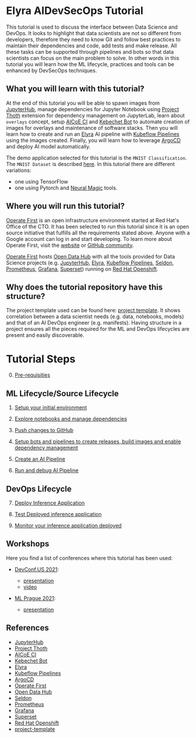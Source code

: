 
# Elyra AIDevSecOps Tutorial

This tutorial is used to discuss the interface between Data Science and DevOps. It looks to highlight that data scientists are not so different from developers, therefore they need to know Git and follow best practices to maintain their dependencies and code, add tests and make release. All these tasks can be supported through pipelines and bots so that data scientists can focus on the main problem to solve. In other words in this tutorial you will learn how the ML lifecycle, practices and tools can be enhanced by DevSecOps techniques.


## What you will learn with this tutorial?

At the end of this tutorial you will be able to spawn images from [JupyterHub][1], manage dependencies for Jupyter Notebook using [Project Thoth][2] extension for dependency management on JupyterLab, learn about `overlays` concept, setup [AICoE CI][3] and [Kebechet Bot][4] to automate creation of images for overlays and maintenance of software stacks. Then you will learn how to create and run an [Elyra][5] AI pipeline with [Kubeflow Pipelines][6] using the images created. Finally, you will learn how to leverage [ArgoCD][7] and deploy AI model automatically.

The demo application selected for this tutorial is the `MNIST Classification`. The `MNIST Dataset` is described [here](http://yann.lecun.com/exdb/mnist/).
In this tutorial there are different variations:

- one using TensorFlow
- one using Pytorch and [Neural Magic](https://neuralmagic.com/) tools.


## Where you will run this tutorial?

[Operate First][8] is an open infrastructure environment started at Red Hat's Office of the CTO. It has been selected to run this tutorial since it is an open source initiative that fulfills all the requirements stated above. Anyone with a Google account can log in and start developing. To learn more about Operate First, visit the [website](https://www.operate-first.cloud/) or [GitHub community](https://github.com/operate-first).

[Operate First][8] hosts [Open Data Hub][9] with all the tools provided for Data Science projects (e.g. [JupyterHub][1], [Elyra][5], [Kubeflow Pipelines][6], [Seldon][10], [Prometheus][11], [Grafana][12], [Superset][13]) running on [Red Hat Openshift][14].


## Why does the tutorial repository have this structure?

The project template used can be found here: [project template][15]. It shows correlation between a data scientist needs (e.g. data, notebooks, models) and that of an AI DevOps engineer (e.g. manifests). Having structure in a project ensures all the pieces required for the ML and DevOps lifecycles are present and easily discoverable.


# Tutorial Steps

0. [Pre-requisities](./docs/source/pre-requisite.md)

## ML Lifecycle/Source Lifecycle

1. [Setup your initial environment](./docs/source/setup-initial-environment.md)

2. [Explore notebooks and manage dependencies](./docs/source/mnist-classification-application.md)

3. [Push changes to GitHub](./docs/source/push-changes.md)

4. [Setup bots and pipelines to create releases, build images and enable dependency management](./docs/source/thoth-aicoe-services.md)

5. [Create an AI Pipeline](./docs/source/create-ai-pipeline.md)

6. [Run and debug AI Pipeline](./docs/source/run-ai-pipeline.md)

## DevOps Lifecycle

7. [Deploy Inference Application](./docs/source/deploy-model.md)

8. [Test Deployed inference application](./docs/source/test-model.md)

9. [Monitor your inference application deployed](./docs/source/monitor-model.md)


## Workshops

Here you find a list of conferences where this tutorial has been used:

- [DevConf.US 2021](https://www.devconf.info/us/):
    - [presentation](./docs/ML-Prague-2021-Workshop.pdf)
    - [video](https://www.youtube.com/watch?v=s52dKDQEiZw&t=2s)

- [ML Prague 2021](https://www.mlprague.com/):
    - [presentation](./docs/ML-Prague-2021-Workshop.pdf)


## References

* [JupyterHub][1]
* [Project Thoth][2]
* [AICoE CI][3]
* [Kebechet Bot][4]
* [Elyra][5]
* [Kubeflow Pipelines][6]
* [ArgoCD][7]
* [Operate First][8]
* [Open Data Hub][9]
* [Seldon][10]
* [Prometheus][11]
* [Grafana][12]
* [Superset][13]
* [Red Hat Openshift][14]
* [project-template][15]

[1]: https://jupyter.org/hub
[2]: https://thoth-station.ninja/
[3]: https://github.com/AICoE/aicoe-ci
[4]: https://github.com/marketplace/khebhut
[5]: https://github.com/elyra-ai/elyra
[6]: https://www.kubeflow.org/docs/pipelines/overview/pipelines-overview/
[7]: https://argoproj.github.io/argo-cd/
[8]: https://www.operate-first.cloud/
[9]: https://opendatahub.io/
[10]: https://www.seldon.io/
[11]: https://prometheus.io/
[12]: https://grafana.com/
[13]: https://superset.apache.org/
[14]: https://www.openshift.com/
[15]: https://github.com/aicoe-aiops/project-template

